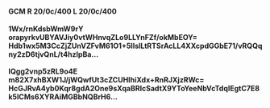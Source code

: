#### GCM R 20/0c/400 L 20/0c/400
**1Wx/rnKdsbWmW9rY**<br/>**orapyrkvUBYAVJiy0vtWHnvqZLo9LLYnFZf/okMbEOY=**<br/>**Hdb1wx5M3CcZjZUnVZFvM61O1+5IIslLtRTSrAcLL4XXcpdGGbE71/vRQQqny2zD6tjvQnL/t4hzlpBa...**<br/><br/>
**IQgg2vnp5zRL9o4E**<br/>**m82X7xhBXW1J/jWQwfUt3cZCUHlhiXdx+RnRJXjzRWc=**<br/>**HcGJRvA4yb0Kqr8gdA2One9sXqaBRIcSadtX9YToYeeNbVcTdqIEgtC7E8k5lCMs6XYRAiMGBbNQBrH6...**